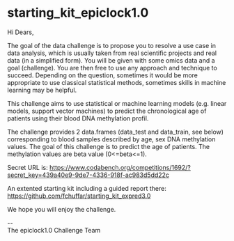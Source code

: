 # starting_kit_epiclock1.0



Hi Dears,

The goal of the data challenge is to propose you to resolve a use case in data analysis, which is usually taken from real scientific projects and real data (in a simplified form). You will be given with some omics data and a goal (challenge). You are then free to use any approach and technique to succeed. Depending on the question, sometimes it would be more appropriate to use classical statistical methods, sometimes skills in machine learning may be helpful.

This challenge aims to use statistical or machine learning models (e.g. linear models, support vector machines) to predict the chronological age of patients using their blood DNA methylation profil.

The challenge provides 2 data.frames (data_test and data_train, see below) corresponding to blood samples described by age, sex DNA methylation values. The goal of this challenge is to predict the age of patients. The methylation values are beta value (0<=beta<=1).

Secret URL is: https://www.codabench.org/competitions/1692/?secret_key=439a40e9-9de7-4336-918f-ac983d5dd22c

An extented starting kit including a guided report there: https://github.com/fchuffar/starting_kit_expred3.0

We hope you will enjoy the challenge.

--<br>
The epiclock1.0 Challenge Team
